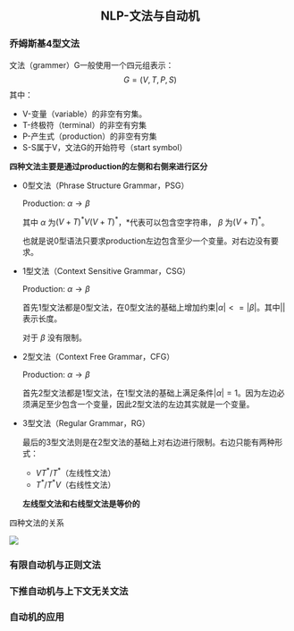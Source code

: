 <script type="text/javascript" src="http://cdn.mathjax.org/mathjax/latest/MathJax.js?config=default"></script>

## <p align='center'>NLP-文法与自动机</p>

### 乔姆斯基4型文法

文法（grammer）G一般使用一个四元组表示：
$$
G=(V,T,P,S)
$$
其中：

- V-变量（variable）的非空有穷集。
- T-终极符（terminal）的非空有穷集
- P-产生式（production）的非空有穷集
- S-S属于V，文法G的开始符号（start symbol）

**四种文法主要是通过production的左侧和右侧来进行区分**

- 0型文法（Phrase Structure Grammar，PSG）

  Production: $\alpha\rightarrow\beta$

  其中 $\alpha$ 为$(V+T)^*V(V+T)^ *$，*代表可以包含空字符串， $\beta$ 为$(V+T)^ *$。

  也就是说0型语法只要求production左边包含至少一个变量。对右边没有要求。

- 1型文法（Context Sensitive Grammar，CSG）

  Production: $\alpha\rightarrow\beta$

  首先1型文法都是0型文法，在0型文法的基础上增加约束$|\alpha|<=|\beta|$。其中||表示长度。

  对于 $\beta$ 没有限制。

- 2型文法（Context Free Grammar，CFG）

  Production: $\alpha\rightarrow\beta$

  首先2型文法都是1型文法，在1型文法的基础上满足条件$|\alpha|=1$。因为左边必须满足至少包含一个变量，因此2型文法的左边其实就是一个变量。

- 3型文法（Regular Grammar，RG）

  最后的3型文法则是在2型文法的基础上对右边进行限制。右边只能有两种形式：

  - $VT^ */T^*$（左线性文法）
  - $T^ */T^*V$（右线性文法）

  **左线型文法和右线型文法是等价的**

四种文法的关系

![](./pics/Chomsky.png)

### 有限自动机与正则文法



### 下推自动机与上下文无关文法



### 自动机的应用

